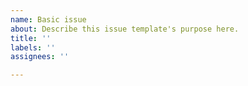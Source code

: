 ```yaml
---
name: Basic issue
about: Describe this issue template's purpose here.
title: ''
labels: ''
assignees: ''

---
```



